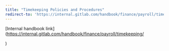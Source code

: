 ```yaml
---
title: "Timekeeping Policies and Procedures"
redirect-to: 'https://internal.gitlab.com/handbook/finance/payroll/timekeeping/'
---
```


[Internal handbook link](<https://internal.gitlab.com/handbook/finance/payroll/timekeeping/>

)
